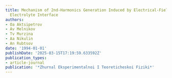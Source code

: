 ```yaml
---
title: Mechanism of 2nd-Harmonics Generation Induced by Electrical-Field on the Metal
  Electrolyte Interface
authors:
- Oa Aktsipetrov
- Av Melnikov
- Tv Murzina
- Aa Nikulin
- An Rubtsov
date: '1994-01-01'
publishDate: '2025-03-15T17:19:59.633592Z'
publication_types:
- article-journal
publication: '*Zhurnal Eksperimentalnoi I Teoreticheskoi Fiziki*'
---
```


